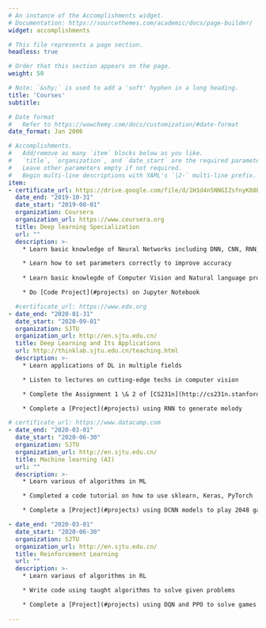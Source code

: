 ```yaml
---
# An instance of the Accomplishments widget.
# Documentation: https://sourcethemes.com/academic/docs/page-builder/
widget: accomplishments

# This file represents a page section.
headless: true

# Order that this section appears on the page.
weight: 50

# Note: `&shy;` is used to add a 'soft' hyphen in a long heading.
title: 'Courses'
subtitle:

# Date format
#   Refer to https://wowchemy.com/docs/customization/#date-format
date_format: Jan 2006

# Accomplishments.
#   Add/remove as many `item` blocks below as you like.
#   `title`, `organization`, and `date_start` are the required parameters.
#   Leave other parameters empty if not required.
#   Begin multi-line descriptions with YAML's `|2-` multi-line prefix.
item:
- certificate_url: https://drive.google.com/file/d/1H1d4n5NNGIZsfnyK88E1sbS6sDFZe_pd/view?usp=sharing
  date_end: "2019-10-31"
  date_start: "2019-08-01"
  organization: Coursera
  organization_url: https://www.coursera.org
  title: Deep learning Specialization
  url: ""
  description: >- 
    * Learn basic knowledge of Neural Networks including DNN, CNN, RNN, etc.

    * Learn how to set parameters correctly to improve accuracy
    
    * Learn basic knowlegde of Computer Vision and Natural language processing

    * Do [Code Project](#projects) on Jupyter Notebook

  #certificate_url: https://www.edx.org
- date_end: "2020-01-31"
  date_start: "2020-09-01"
  organization: SJTU
  organization_url: http://en.sjtu.edu.cn/
  title: Deep Learning and Its Applications
  url: http://thinklab.sjtu.edu.cn/teaching.html
  description: >- 
    * Learn applications of DL in multiple fields

    * Listen to lectures on cutting-edge techs in computer vision

    * Complete the Assignment 1 \& 2 of [CS231n](http://cs231n.stanford.edu/assignments.html)

    * Complete a [Project](#projects) using RNN to generate melody

# certificate_url: https://www.datacamp.com
- date_end: "2020-03-01"
  date_start: "2020-06-30"
  organization: SJTU
  organization_url: http://en.sjtu.edu.cn/
  title: Machine learning (AI)
  url: ""
  description: >- 
    * Learn various of algorithms in ML

    * Completed a code tutorial on how to use sklearn, Keras, PyTorch

    * Complete a [Project](#projects) using DCNN models to play 2048 game

- date_end: "2020-03-01"
  date_start: "2020-06-30"
  organization: SJTU
  organization_url: http://en.sjtu.edu.cn/
  title: Reinforcement Learning
  url: ""
  description: >- 
    * Learn various of algorithms in RL

    * Write code using taught algorithms to solve given problems

    * Complete a [Project](#projects) using DQN and PPO to solve games
    
---
```

